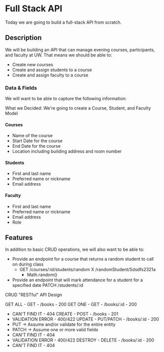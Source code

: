 # Full Stack API

Today we are going to build a full-stack API from scratch.

## Description

We will be building an API that can manage evening courses, participants, and faculty at UW. That means we should be able to:

- Create new courses
- Create and assign students to a course
- Create and assign faculty to a course

### Data & Fields

We will want to be able to capture the following information:

What we Decided:
We're going to create a Course, Student, and Faculty Model

#### Courses

- Name of the course
- Start Date for the course
- End Date for the course
- Location including building address and room number

#### Students

- First and last name
- Preferred name or nickname
- Email address

#### Faculty

- First and last name
- Preferred name or nickname
- Email address
- Role

## Features

In addition to basic CRUD operations, we will also want to be able to:

- Provide an endpoint for a course that returns a random student to call on during class
  * GET /courses/:id/students/random
    X /randomStudent/5dsdfs2321a
    - Math.random()
- Provide an endpoint that will mark attendance for a student for a specified date
  PATCH /students/:id

CRUD
"RESTful" API Design

GET ALL - GET - /books - 200
GET ONE - GET - /books/:id - 200
  * CAN'T FIND IT - 404
CREATE - POST - /books - 201
  * VALIDATION ERROR - 400/422
UPDATE - PUT/PATCH - /books/:id - 200
  * PUT -> Assume and/or validate for the entire entity
  * PATCH -> Assume one or more valid fields
  * CAN'T FIND IT - 404
  * VALIDATION ERROR - 400/422
DESTROY - DELETE - /books/:id - 200
  * CAN'T FIND IT - 404